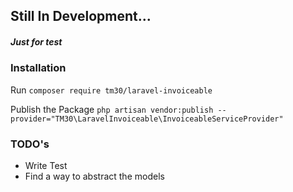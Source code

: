 ## Still In Development... 
##### Just for test

### Installation 
Run 
`composer require tm30/laravel-invoiceable`

Publish the Package `php artisan vendor:publish --provider="TM30\LaravelInvoiceable\InvoiceableServiceProvider"`

### TODO's

* Write Test
* Find a way to abstract the models

